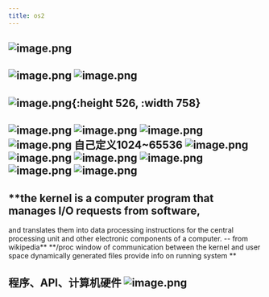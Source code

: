 ```yaml
---
title: os2
---
```

## ![image.png](../assets/pages_os2_1615083336567_0.png)
## ![image.png](../assets/pages_os2_1615110790061_0.png) ![image.png](../assets/pages_os2_1615110708310_0.png)
## ![image.png](../assets/pages_os2_1615084313598_0.png){:height 526, :width 758}
## ![image.png](../assets/pages_os2_1615086694071_0.png) ![image.png](../assets/pages_os2_1615086730175_0.png) ![image.png](../assets/pages_os2_1615086891176_0.png) ![image.png](../assets/pages_os2_1615089424810_0.png) 自己定义1024~65536 ![image.png](../assets/pages_os2_1615090700421_0.png) ![image.png](../assets/pages_os2_1615090722212_0.png) ![image.png](../assets/pages_os2_1615090722216_0.png) ![image.png](../assets/pages_os2_1615090766929_0.png) ![image.png](../assets/pages_os2_1615096181183_0.png) ![image.png](../assets/pages_os2_1615101006357_0.png)
## **the kernel is a computer program that manages I/O  requests from software,
 and translates them into data processing instructions for the central processing unit  and other electronic components of a computer. -- from wikipedia**
 **/proc 
 window of communication between the kernel and user space 
 dynamically generated files provide info on running system
 **
## 程序、API、计算机硬件 ![image.png](/assets/pages_os2_1614836997828_0.png)
